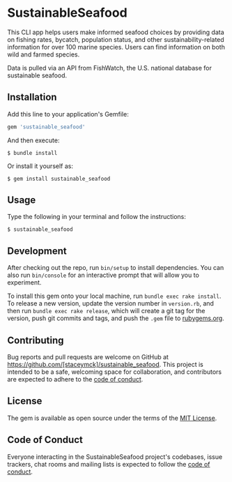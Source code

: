 # SustainableSeafood

This CLI app helps users make informed seafood choices by providing data on fishing rates, bycatch, population status, and other sustainability-related information for over 100 marine species. Users can find information on both wild and farmed species.

Data is pulled via an API from FishWatch, the U.S. national database for sustainable seafood.

## Installation

Add this line to your application's Gemfile:

```ruby
gem 'sustainable_seafood'
```

And then execute:

    $ bundle install

Or install it yourself as:

    $ gem install sustainable_seafood

## Usage

Type the following in your terminal and follow the instructions:

    $ sustainable_seafood

## Development

After checking out the repo, run `bin/setup` to install dependencies. You can also run `bin/console` for an interactive prompt that will allow you to experiment.

To install this gem onto your local machine, run `bundle exec rake install`. To release a new version, update the version number in `version.rb`, and then run `bundle exec rake release`, which will create a git tag for the version, push git commits and tags, and push the `.gem` file to [rubygems.org](https://rubygems.org).

## Contributing

Bug reports and pull requests are welcome on GitHub at https://github.com/[staceymck]/sustainable_seafood. This project is intended to be a safe, welcoming space for collaboration, and contributors are expected to adhere to the [code of conduct](https://github.com/[USERNAME]/sustainable_seafood/blob/master/CODE_OF_CONDUCT.md).


## License

The gem is available as open source under the terms of the [MIT License](https://opensource.org/licenses/MIT).

## Code of Conduct

Everyone interacting in the SustainableSeafood project's codebases, issue trackers, chat rooms and mailing lists is expected to follow the [code of conduct](https://github.com/[USERNAME]/sustainable_seafood/blob/master/CODE_OF_CONDUCT.md).

